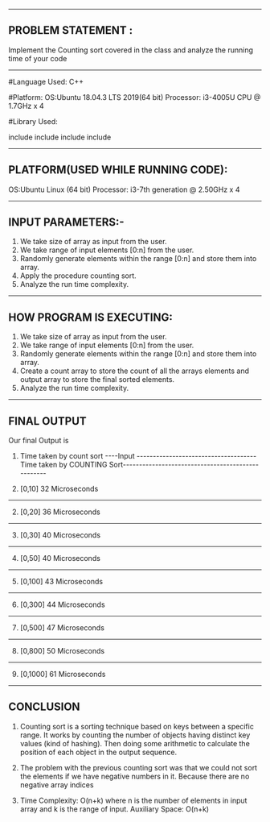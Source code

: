 --------------------------------------------------------------------------------------------------------------------------------------------
PROBLEM STATEMENT :
---------------------------------------------------------------------------------------------------------------------------------------------

Implement the Counting sort covered in the class and analyze the running time of your code

---------------------------------------------------------------------------------------------------------------------------------------------
#Language Used: 
C++


#Platform:
OS:Ubuntu 18.04.3 LTS 2019(64 bit)
Processor: i3-4005U CPU @ 1.7GHz x 4

#Library Used:

include <chrono>
include <cstring>
include <iomanip> 
include <iostream> 

-------------------------------------------------------------------------------------------------------------------------------------------
PLATFORM(USED WHILE RUNNING CODE):
---------------------------------------------------------------------------------------------------------------------------------------------

OS:Ubuntu Linux (64 bit)
Processor: i3-7th generation @ 2.50GHz x 4

---------------------------------------------------------------------------------------------------------------------------------------------
INPUT PARAMETERS:-
---------------------------------------------------------------------------------------------------------------------------------------------

1.	We take size of array as input from the user.
2.	We take range of input elements [0:n] from the user.
2.	Randomly generate elements within the range [0:n] and store them into array.
3.	Apply the procedure counting sort.
4.	Analyze the run time complexity. 


-------------------------------------------------------------------------------------------------------------------------------------------
HOW PROGRAM IS EXECUTING:
---------------------------------------------------------------------------------------------------------------------------------------------

1.	We take size of array as input from the user.
2.	We take range of input elements [0:n] from the user.
2.	Randomly generate elements within the range [0:n] and store them into array.
3.	Create a count array to store the count of all the arrays elements and output array to store the final sorted elements.
4.	Analyze the run time complexity. 


-------------------------------------------------------------------------------------------------------------------------------------------
FINAL OUTPUT
------------------------------------------------------------------------------------------------------------------------------------------

Our final Output is 
1. Time taken by count sort
----Input -------------------------------------Time taken by COUNTING Sort--------------------------------------------------
		
1.  [0,10]					32 Microseconds
---------------------------------------------------------------------------------------------------------------------------------------	
2.  [0,20] 					36 Microseconds
---------------------------------------------------------------------------------------------------------------------------------------
3.  [0,30]					40 Microseconds
---------------------------------------------------------------------------------------------------------------------------------------
4.  [0,50]					40 Microseconds
---------------------------------------------------------------------------------------------------------------------------------------
5.  [0,100]					43 Microseconds
---------------------------------------------------------------------------------------------------------------------------------------	
6.  [0,300]					44 Microseconds
---------------------------------------------------------------------------------------------------------------------------------------	
7.  [0,500]  					47 Microseconds
---------------------------------------------------------------------------------------------------------------------------------------	
8.  [0,800]					50 Microseconds
---------------------------------------------------------------------------------------------------------------------------------------	
9.  [0,1000]					61 Microseconds
---------------------------------------------------------------------------------------------------------------------------------------	

CONCLUSION
---------------------------------------------------------------------------------------------------------------------------------------------

1.	Counting sort is a sorting technique based on keys between a specific range. It works by counting the number of objects having distinct key 		values (kind of hashing). Then doing some arithmetic to calculate the position of each object in the output sequence.

2.	The problem with the previous counting sort was that we could not sort the elements if we have negative numbers in it. Because there are no 		negative array indices

3.	Time Complexity: O(n+k) where n is the number of elements in input array and k is the range of input.
	Auxiliary Space: O(n+k)
